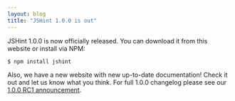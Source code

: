 ```yaml
---
layout: blog
title: "JSHint 1.0.0 is out"
---
```


JSHint 1.0.0 is now officially released. You can download it from this website
or install via NPM:

    $ npm install jshint

Also, we have a new website with new up-to-date documentation! Check it out and
let us know what you think. For full 1.0.0 changelog please see our
[1.0.0 RC1 announcement](http://jshint.com/blog/2012-12-29/1-0-0-rc1/).